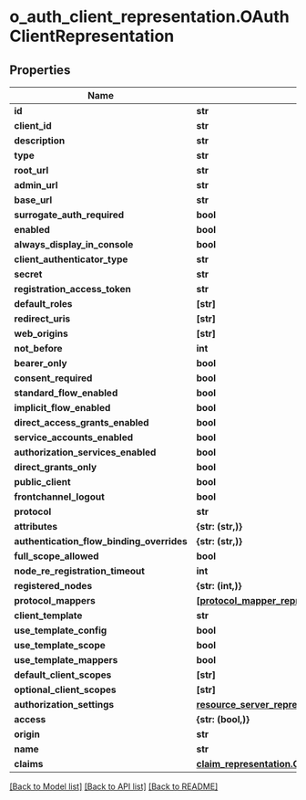 # o_auth_client_representation.OAuthClientRepresentation

## Properties
Name | Type | Description | Notes
------------ | ------------- | ------------- | -------------
**id** | **str** |  | [optional] 
**client_id** | **str** |  | [optional] 
**description** | **str** |  | [optional] 
**type** | **str** |  | [optional] 
**root_url** | **str** |  | [optional] 
**admin_url** | **str** |  | [optional] 
**base_url** | **str** |  | [optional] 
**surrogate_auth_required** | **bool** |  | [optional] 
**enabled** | **bool** |  | [optional] 
**always_display_in_console** | **bool** |  | [optional] 
**client_authenticator_type** | **str** |  | [optional] 
**secret** | **str** |  | [optional] 
**registration_access_token** | **str** |  | [optional] 
**default_roles** | **[str]** |  | [optional] 
**redirect_uris** | **[str]** |  | [optional] 
**web_origins** | **[str]** |  | [optional] 
**not_before** | **int** |  | [optional] 
**bearer_only** | **bool** |  | [optional] 
**consent_required** | **bool** |  | [optional] 
**standard_flow_enabled** | **bool** |  | [optional] 
**implicit_flow_enabled** | **bool** |  | [optional] 
**direct_access_grants_enabled** | **bool** |  | [optional] 
**service_accounts_enabled** | **bool** |  | [optional] 
**authorization_services_enabled** | **bool** |  | [optional] 
**direct_grants_only** | **bool** |  | [optional] 
**public_client** | **bool** |  | [optional] 
**frontchannel_logout** | **bool** |  | [optional] 
**protocol** | **str** |  | [optional] 
**attributes** | **{str: (str,)}** |  | [optional] 
**authentication_flow_binding_overrides** | **{str: (str,)}** |  | [optional] 
**full_scope_allowed** | **bool** |  | [optional] 
**node_re_registration_timeout** | **int** |  | [optional] 
**registered_nodes** | **{str: (int,)}** |  | [optional] 
**protocol_mappers** | [**[protocol_mapper_representation.ProtocolMapperRepresentation]**](ProtocolMapperRepresentation.md) |  | [optional] 
**client_template** | **str** |  | [optional] 
**use_template_config** | **bool** |  | [optional] 
**use_template_scope** | **bool** |  | [optional] 
**use_template_mappers** | **bool** |  | [optional] 
**default_client_scopes** | **[str]** |  | [optional] 
**optional_client_scopes** | **[str]** |  | [optional] 
**authorization_settings** | [**resource_server_representation.ResourceServerRepresentation**](ResourceServerRepresentation.md) |  | [optional] 
**access** | **{str: (bool,)}** |  | [optional] 
**origin** | **str** |  | [optional] 
**name** | **str** |  | [optional] 
**claims** | [**claim_representation.ClaimRepresentation**](ClaimRepresentation.md) |  | [optional] 

[[Back to Model list]](../README.md#documentation-for-models) [[Back to API list]](../README.md#documentation-for-api-endpoints) [[Back to README]](../README.md)


